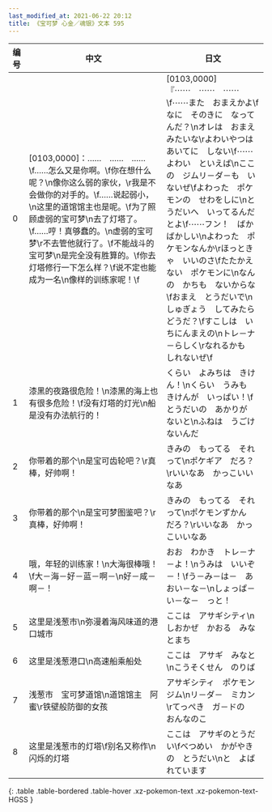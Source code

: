 ```yaml
---
last_modified_at: 2021-06-22 20:12
title: 《宝可梦 心金／魂银》文本 595
---
```

| 编号 | 中文 | 日文 |
| ---- | ---- | ---- |
| 0 | [0103,0000]：……　……　……\f……怎么又是你啊。\f你在想什么呢？\n像你这么弱的家伙，\r我是不会做你的对手的。\f……说起弱小，\n这里的道馆馆主也是呢。\f为了照顾虚弱的宝可梦\n去了灯塔了。\f……哼！真够蠢的。\n虚弱的宝可梦\r不去管他就行了。\f不能战斗的宝可梦\n是完全没有胜算的。\f你去灯塔修行一下怎么样？\f说不定也能成为一名\n像样的训练家呢！\f | [0103,0000]『⋯⋯　⋯⋯　⋯⋯\f⋯⋯また　おまえかよ\fなに　そのきに　なってんだ？\nオレは　おまえ　みたいな\rよわいやつは　あいてに　しない\f⋯⋯よわい　といえば\nここの　ジムリ－ダ－も　いないぜ\fよわった　ポケモンの　せわをしに\nとうだいへ　いってるんだとよ\f⋯⋯フン！　ばかばかしい\nよわった　ポケモンなんか\rほっときゃ　いいのさ\fたたかえない　ポケモンに\nなんの　かちも　ないからな\fおまえ　とうだいで\nしゅぎょう　してみたら　どうだ？\fすこしは　いちにんまえの\nトレ－ナ－らしく\rなれるかも　しれないぜ\f |
| 1 | 漆黑的夜路很危险！\n漆黑的海上也有很多危险！\f没有灯塔的灯光\n船是没有办法航行的！ | くらい　よみちは　きけん！\nくらい　うみも　きけんが　いっぱい！\fとうだいの　あかりが　ないと\nふねは　うごけないんだ |
| 2 | 你带着的那个\n是宝可齿轮吧？\r真棒，好帅啊！ | きみの　もってる　それって\nポケギア　だろ？\rいいなあ　かっこいいなあ |
| 3 | 你带着的那个\n是宝可梦图鉴吧？\r真棒，好帅啊！ | きみの　もってる　それって\nポケモンずかん　だろ？\rいいなあ　かっこいいなあ |
| 4 | 哦，年轻的训练家！\n大海很棒哦！\f大－海－好－蓝－啊－\n好－咸－啊－！ | おお　わかき　トレ－ナ－よ！\nうみは　いいぞ－！\fう－み－は－　あおい－な－\nしょっぱ－い－な－　っと！ |
| 5 | 这里是浅葱市\n弥漫着海风味道的港口城市 | ここは　アサギシティ\nしおかぜ　かおる　みなとまち |
| 6 | 这里是浅葱港口\n高速船乘船处 | ここは　アサギ　みなと\nこうそくせん　のりば |
| 7 | 浅葱市　宝可梦道馆\n道馆馆主　阿蜜\r铁壁般防御的女孩 | アサギシティ　ポケモンジム\nリ－ダ－　ミカン\rてっぺき　ガ－ドの　おんなのこ |
| 8 | 这里是浅葱市的灯塔\f别名又称作\n闪烁的灯塔 | ここは　アサギのとうだい\fべつめい　かがやきの　とうだい\nと　よばれています |
{: .table .table-bordered .table-hover .xz-pokemon-text .xz-pokemon-text-HGSS }